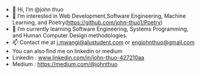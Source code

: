 - 👋 Hi, I’m @john thuo 
- 👀 I’m interested in Web Development,Software Engineering, Machine Learning, and Poetry(https://github.com/john-thuo1/Poetry)
- 🌱 I’m currently learning Software Engineering, Systems Programming, and Human Computer Design methodologies.
- 📫 Contact me at j.mwangi@alustudent.com or engjohnthuo@gmail.com
-  You can also find me on linkedin or medium
-  Linkedin : www.linkedin.com/in/john-thuo-427210aa
-  Medium : https://medium.com/@johnthuo
       


